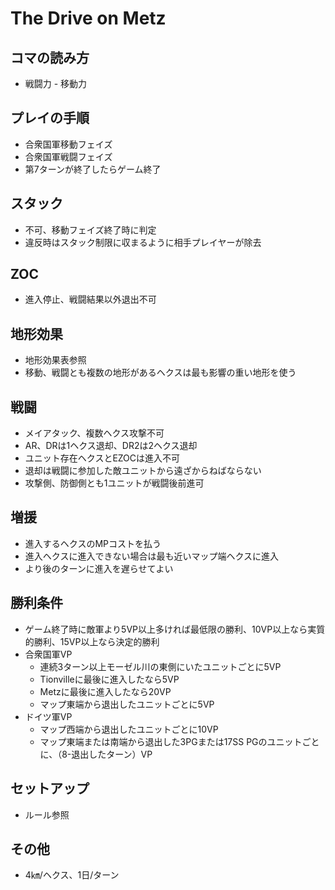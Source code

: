# The Drive on Metz

## コマの読み方
- 戦闘力 - 移動力

## プレイの手順
- 合衆国軍移動フェイズ
- 合衆国軍戦闘フェイズ
- 第7ターンが終了したらゲーム終了

## スタック
- 不可、移動フェイズ終了時に判定
- 違反時はスタック制限に収まるように相手プレイヤーが除去

## ZOC
- 進入停止、戦闘結果以外退出不可

## 地形効果
- 地形効果表参照
- 移動、戦闘とも複数の地形があるヘクスは最も影響の重い地形を使う

## 戦闘
- メイアタック、複数ヘクス攻撃不可
- AR、DRは1ヘクス退却、DR2は2ヘクス退却
- ユニット存在ヘクスとEZOCは進入不可
- 退却は戦闘に参加した敵ユニットから遠ざからねばならない
- 攻撃側、防御側とも1ユニットが戦闘後前進可

## 増援
- 進入するヘクスのMPコストを払う
- 進入ヘクスに進入できない場合は最も近いマップ端ヘクスに進入
- より後のターンに進入を遅らせてよい

## 勝利条件
- ゲーム終了時に敵軍より5VP以上多ければ最低限の勝利、10VP以上なら実質的勝利、15VP以上なら決定的勝利
- 合衆国軍VP
  - 連続3ターン以上モーゼル川の東側にいたユニットごとに5VP
  - Tionvilleに最後に進入したなら5VP
  - Metzに最後に進入したなら20VP
  - マップ東端から退出したユニットごとに5VP
- ドイツ軍VP
  - マップ西端から退出したユニットごとに10VP
  - マップ東端または南端から退出した3PGまたは17SS PGのユニットごとに、（8-退出したターン）VP

## セットアップ
- ルール参照

## その他
- 4㎞/ヘクス、1日/ターン
